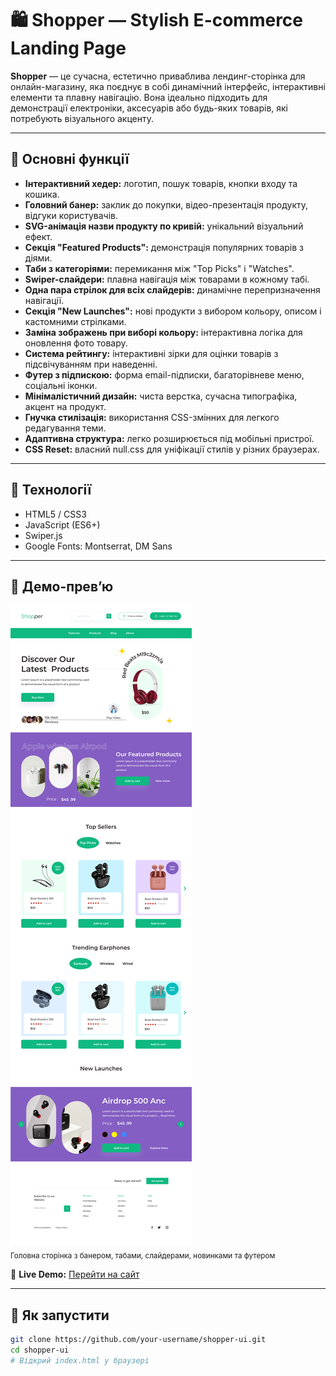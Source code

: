 # 🛍️ Shopper — Stylish E-commerce Landing Page

**Shopper** — це сучасна, естетично приваблива лендинг-сторінка для онлайн-магазину, яка поєднує в собі динамічний інтерфейс, інтерактивні елементи та плавну навігацію. Вона ідеально підходить для демонстрації електроніки, аксесуарів або будь-яких товарів, які потребують візуального акценту.

---

## 🔧 Основні функції

- **Інтерактивний хедер:** логотип, пошук товарів, кнопки входу та кошика.
- **Головний банер:** заклик до покупки, відео-презентація продукту, відгуки користувачів.
- **SVG-анімація назви продукту по кривій:** унікальний візуальний ефект.
- **Секція "Featured Products":** демонстрація популярних товарів з діями.
- **Таби з категоріями:** перемикання між "Top Picks" і "Watches".
- **Swiper-слайдери:** плавна навігація між товарами в кожному табі.
- **Одна пара стрілок для всіх слайдерів:** динамічне перепризначення навігації.
- **Секція "New Launches":** нові продукти з вибором кольору, описом і кастомними стрілками.
- **Заміна зображень при виборі кольору:** інтерактивна логіка для оновлення фото товару.
- **Система рейтингу:** інтерактивні зірки для оцінки товарів з підсвічуванням при наведенні.
- **Футер з підпискою:** форма email-підписки, багаторівневе меню, соціальні іконки.
- **Мінімалістичний дизайн:** чиста верстка, сучасна типографіка, акцент на продукт.
- **Гнучка стилізація:** використання CSS-змінних для легкого редагування теми.
- **Адаптивна структура:** легко розширюється під мобільні пристрої.
- **CSS Reset:** власний null.css для уніфікації стилів у різних браузерах.

---

## 🧰 Технології

- HTML5 / CSS3
- JavaScript (ES6+)
- Swiper.js
- Google Fonts: Montserrat, DM Sans

---

## 📸 Демо-прев’ю

![Shopper UI Preview](preview.png)  
<sub>Головна сторінка з банером, табами, слайдерами, новинками та футером</sub>

🔗 **Live Demo:** [Перейти на сайт](https://your-username.github.io/shopper-ui)

---

## 🚀 Як запустити

```bash
git clone https://github.com/your-username/shopper-ui.git
cd shopper-ui
# Відкрий index.html у браузері
